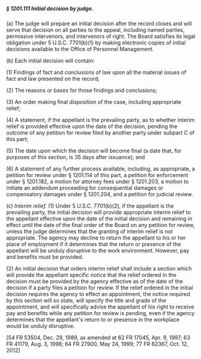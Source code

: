 ##### § 1201.111 Initial decision by judge. #####

(a) The judge will prepare an initial decision after the record closes and will serve that decision on all parties to the appeal, including named parties, permissive intervenors, and intervenors of right. The Board satisfies its legal obligation under 5 U.S.C. 7701(b)(1) by making electronic copies of initial decisions available to the Office of Personnel Management.

(b) Each initial decision will contain:

(1) Findings of fact and conclusions of law upon all the material issues of fact and law presented on the record;

(2) The reasons or bases for those findings and conclusions;

(3) An order making final disposition of the case, including appropriate relief;

(4) A statement, if the appellant is the prevailing party, as to whether interim relief is provided effective upon the date of the decision, pending the outcome of any petition for review filed by another party under subpart C of this part;

(5) The date upon which the decision will become final (a date that, for purposes of this section, is 35 days after issuance); and

(6) A statement of any further process available, including, as appropriate, a petition for review under § 1201.114 of this part, a petition for enforcement under § 1201.182, a motion for attorney fees under § 1201.203, a motion to initiate an addendum proceeding for consequential damages or compensatory damages under § 1201.204, and a petition for judicial review.

(c) *Interim relief.* (1) Under 5 U.S.C. 7701(b)(2), if the appellant is the prevailing party, the initial decision will provide appropriate interim relief to the appellant effective upon the date of the initial decision and remaining in effect until the date of the final order of the Board on any petition for review, unless the judge determines that the granting of interim relief is not appropriate. The agency may decline to return the appellant to his or her place of employment if it determines that the return or presence of the appellant will be unduly disruptive to the work environment. However, pay and benefits must be provided.

(2) An initial decision that orders interim relief shall include a section which will provide the appellant specific notice that the relief ordered in the decision must be provided by the agency effective as of the date of the decision if a party files a petition for review. If the relief ordered in the initial decision requires the agency to effect an appointment, the notice required by this section will so state, will specify the title and grade of the appointment, and will specifically advise the appellant of his right to receive pay and benefits while any petition for review is pending, even if the agency determines that the appellant's return to or presence in the workplace would be unduly disruptive.

[54 FR 53504, Dec. 29, 1989, as amended at 62 FR 17045, Apr. 9, 1997; 63 FR 41179, Aug. 3, 1998; 64 FR 27900, May 24, 1999; 77 FR 62367, Oct. 12, 2012]